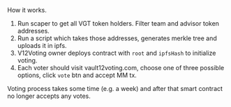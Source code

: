 How it works.
1. Run scaper to get all VGT token holders. Filter team and advisor token addresses.
2. Run a script which takes those addresses, generates merkle tree and uploads it in ipfs.
3. V12Voting owner deploys contract with `root` and `ipfsHash` to initialize voting.
4. Each voter should visit vault12voting.com, choose one of three possible options, click `vote` btn and accept MM tx.

Voting process takes some time (e.g. a week) and after that smart contract no longer accepts any votes.
